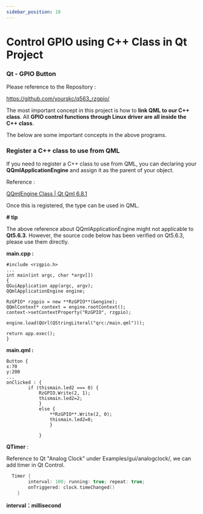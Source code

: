```yaml
---
sidebar_position: 18
---
```


# Control GPIO using C++ Class in Qt Project
### **Qt - GPIO Button**

Please reference to the Repository :

https://github.com/yourskc/q563_rzgpio/

The most important concept in this project is how to **link QML to our C++ class**. All **GPIO control functions through Linux driver are all inside the C++ class**.

The below are some important concepts in the above programs.

### **Register a C++ class to use from QML**

If you need to register a C++ class to use from QML, you can declaring your **QQmlApplicationEngine** and assign it as the parent of your object.

Reference :

[QQmlEngine Class | Qt Qml 6.8.1](https://doc.qt.io/qt-6/qqmlengine.html#qmlRegisterType)

Once this is registered, the type can be used in QML.

**# tip**

The above reference about QQmlApplicationEngine might not applicable to **Qt5.6.3**. However, the source code below has been verified on Qt5.6.3, please use them directly.

**main.cpp :**

```
#include <rzgpio.h>
...
int main(int argc, char *argv[])
{
QGuiApplication app(argc, argv);
QQmlApplicationEngine engine;

RzGPIO* rzgpio = new **RzGPIO**(&engine);
QQmlContext* context = engine.rootContext();
context->setContextProperty("RzGPIO", rzgpio);

engine.load(QUrl(QStringLiteral("qrc:/main.qml")));

return app.exec();
}
```

**main.qml :**

```
Button {
x:70
y:200
...
onClicked : {
        if (thismain.led2 === 0) {
            RzGPIO.Write(2, 1);
            thismain.led2=2;
            }
            else {
                **RzGPIO**.Write(2, 0);
                thismain.led2=0;
                }

            }
```

**QTimer** :

Reference to Qt "Analog Clock" under Examples/gui/analogclock/, we can add timer in Qt Control.

```cpp
  Timer {
        interval: 100; running: true; repeat: true;
        onTriggered: clock.timeChanged()
    }
```

**interval：millisecond**